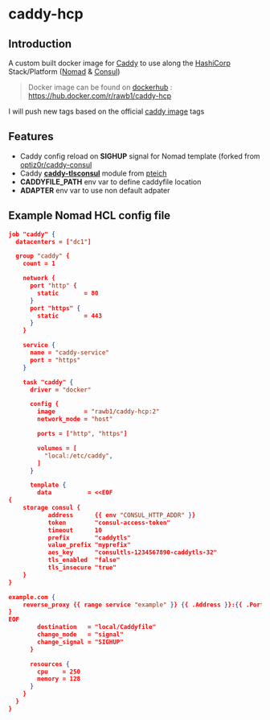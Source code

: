 # caddy-hcp

## Introduction
A custom built docker image for [Caddy](https://caddyserver.com/) to use along the [HashiCorp](https://www.hashicorp.com/) Stack/Platform ([Nomad](https://www.nomadproject.io/) & [Consul](https://www.consul.io/))

> Docker image can be found on [dockerhub](https://hub.docker.com/r/rawb1/caddy-hcp) : https://hub.docker.com/r/rawb1/caddy-hcp

I will push new tags based on the official [caddy image](https://hub.docker.com/_/caddy) tags

## Features
- Caddy config reload on **SIGHUP** signal for Nomad template (forked from [optiz0r/caddy-consul](https://github.com/optiz0r/caddy-consul)
- Caddy [**caddy-tlsconsul**](https://github.com/pteich/caddy-tlsconsul) module from [pteich](https://github.com/pteich)
- **CADDYFILE_PATH** env var to define caddyfile location
- **ADAPTER** env var to use non default adpater


## Example Nomad HCL config file

```json
job "caddy" {
  datacenters = ["dc1"]

  group "caddy" {
    count = 1

    network {
      port "http" {
        static       = 80
      }
      port "https" {
        static       = 443
      }
    }

    service {
      name = "caddy-service"
      port = "https"
    }

    task "caddy" {
      driver = "docker"

      config {
        image        = "rawb1/caddy-hcp:2"
        network_mode = "host"

        ports = ["http", "https"]

        volumes = [
          "local:/etc/caddy",
        ]
      }

      template {
        data          = <<EOF
{
    storage consul {
           address      {{ env "CONSUL_HTTP_ADDR" }}
           token        "consul-access-token"
           timeout      10
           prefix       "caddytls"
           value_prefix "myprefix"
           aes_key      "consultls-1234567890-caddytls-32"
           tls_enabled  "false"
           tls_insecure "true"
    }
}

example.com {
    reverse_proxy {{ range service "example" }} {{ .Address }}:{{ .Port }} {{ end }}
}
EOF
        destination   = "local/Caddyfile"
        change_mode   = "signal"
        change_signal = "SIGHUP"
      }

      resources {
        cpu    = 250
        memory = 128
      }
    }
  }
}
```
